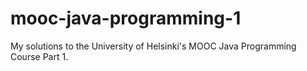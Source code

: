 # mooc-java-programming-1
My solutions to the University of Helsinki's MOOC Java Programming Course Part 1.
